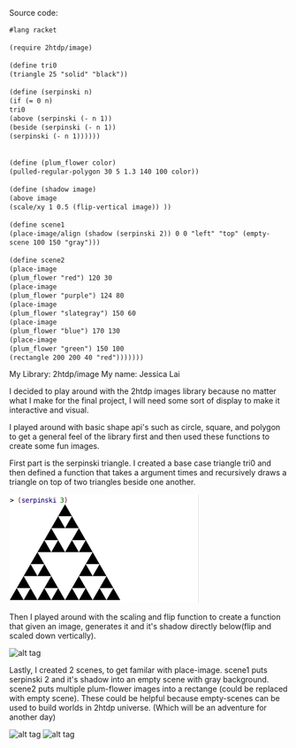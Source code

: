 Source code:
```racket
#lang racket

(require 2htdp/image)

(define tri0
(triangle 25 "solid" "black"))

(define (serpinski n)
(if (= 0 n)
tri0
(above (serpinski (- n 1))
(beside (serpinski (- n 1))
(serpinski (- n 1))))))


(define (plum_flower color)
(pulled-regular-polygon 30 5 1.3 140 100 color))

(define (shadow image)
(above image
(scale/xy 1 0.5 (flip-vertical image)) ))

(define scene1
(place-image/align (shadow (serpinski 2)) 0 0 "left" "top" (empty-scene 100 150 "gray")))

(define scene2
(place-image
(plum_flower "red") 120 30
(place-image
(plum_flower "purple") 124 80
(place-image
(plum_flower "slategray") 150 60
(place-image
(plum_flower "blue") 170 130
(place-image
(plum_flower "green") 150 100
(rectangle 200 200 40 "red")))))))
```

My Library: 2htdp/image
My name: Jessica Lai

I decided to play around with the 2htdp images library because no matter what I make for the final project,
I will need some sort of display to make it interactive and visual.

I played around with basic shape api's such as circle, square, and polygon to get a general feel of the 
library first and then used these functions to create some fun images.

First part is the serpinski triangle. I created a base case triangle tri0 and then defined a function
that takes a argument times and recursively draws a triangle on top of two triangles beside one another.

![test image](/Sierpinski.png?raw=true "sierpinski")

Then I played around with the scaling and flip function to create a function that given an image, generates
it and it's shadow directly below(flip and scaled down vertically).

![alt tag](https://github.com/sagishi/FP1/blob/master/shadow.png)

Lastly, I created 2 scenes, to get familar with place-image.
scene1 puts serpinski 2 and it's shadow into an empty scene with gray background.
scene2 puts multiple plum-flower images into a rectange (could be replaced with empty scene).
These could be helpful because empty-scenes can be used to build worlds in 2htdp universe. (Which
will be an adventure for another day)

![alt tag](https://github.com/sagishi/FP1/blob/master/scene1.png)
![alt tag](https://github.com/sagishi/FP1/blob/master/scene2.png)


<!-- Links -->
[schedule]: https://github.com/oplS17projects/FP-Schedule
[markdown]: https://help.github.com/articles/markdown-basics/
[forking]: https://guides.github.com/activities/forking/
[ref-clone]: http://gitref.org/creating/#clone
[ref-commit]: http://gitref.org/basic/#commit
[ref-push]: http://gitref.org/remotes/#push
[pull-request]: https://help.github.com/articles/creating-a-pull-request

